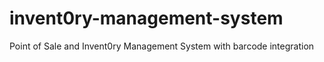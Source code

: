 # invent0ry-management-system
Point of Sale and Invent0ry Management System with barcode integration
